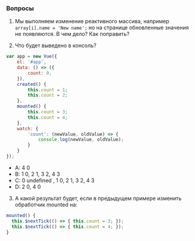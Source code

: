### Вопросы
1. Мы выполняем изменение реактивного массива, например
`array[i].name = 'New name';`
но на странице обновленные значения не появляются. В чем дело? Как поправить?

2. Что будет выведено в консоль?
```javascript
var app = new Vue({
    el: '#app',
    data: () => ({
        count: 0,
    }),
    created() {
        this.count = 1;
        this.count = 2;
    },
    mounted() {
        this.count = 3;
        this.count = 4;
    },
    watch: {
        'count': (newValue, oldValue) => {
            console.log(newValue, oldValue);
        }
    }
});
```

- A: 4 0
- B: 1 0, 2 1, 3 2, 4 3
- C: 0 undefined , 1 0, 2 1, 3 2, 4 3
- D: 2 0, 4 0

3. А какой результат будет, если в предыдущем примере изменить обработчик mounted на:
```javascript
mounted() {
  this.$nextTick(() => { this.count = 3; });
  this.$nextTick(() => { this.count = 4; });
}
```

